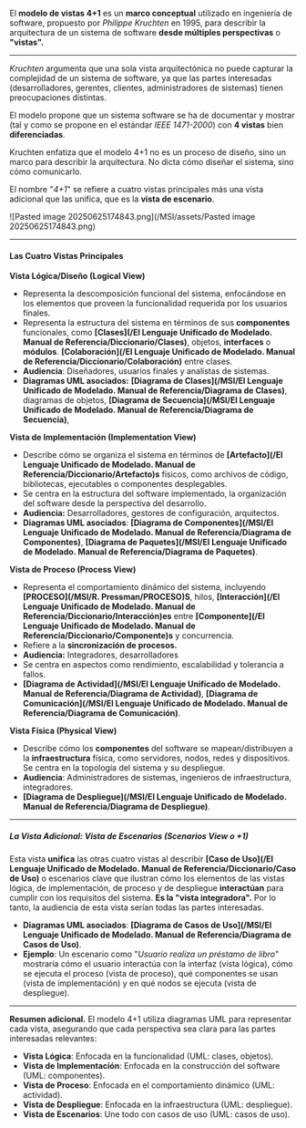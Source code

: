 El **modelo de vistas 4+1** es un **marco conceptual** utilizado en ingeniería de software, propuesto por *Philippe Kruchten* en 1995, para describir la arquitectura de un sistema de software **desde múltiples perspectivas** o **"vistas".**
****
*Kruchten* argumenta que una sola vista arquitectónica no puede capturar la complejidad de un sistema de software, ya que las partes interesadas (desarrolladores, gerentes, clientes, administradores de sistemas) tienen preocupaciones distintas.

El modelo propone que un sistema software se ha de documentar y mostrar (tal y como se propone en el estándar *IEEE 1471-2000*) con **4 vistas** bien **diferenciadas**. 

Kruchten enfatiza que el modelo 4+1 no es un proceso de diseño, sino un marco para describir la arquitectura. No dicta cómo diseñar el sistema, sino cómo comunicarlo.

El nombre "*4+1*" se refiere a cuatro vistas principales más una vista adicional que las unifica, que es la **vista de escenario**.

![Pasted image 20250625174843.png](/MSI/assets/Pasted image 20250625174843.png)
****
#### **Las Cuatro Vistas Principales**
**Vista Lógica/Diseño (Logical View)**

- Representa la descomposición funcional del sistema, enfocándose en los elementos que proveen la funcionalidad requerida por los usuarios finales.
- Representa la estructura del sistema en términos de sus **componentes** funcionales, como **[Clases](/El Lenguaje Unificado de Modelado. Manual de Referencia/Diccionario/Clases)**, objetos, **interfaces** o **módulos**. **[Colaboración](/El Lenguaje Unificado de Modelado. Manual de Referencia/Diccionario/Colaboración)** entre clases.
- **Audiencia**: Diseñadores, usuarios finales y analistas de sistemas.
- **Diagramas UML asociados:** **[Diagrama de Clases](/MSI/El Lenguaje Unificado de Modelado. Manual de Referencia/Diagrama de Clases)**, diagramas de objetos, **[Diagrama de Secuencia](/MSI/El Lenguaje Unificado de Modelado. Manual de Referencia/Diagrama de Secuencia)**,

**Vista de Implementación (Implementation View)**

- Describe cómo se organiza el sistema en términos de **[Artefacto](/El Lenguaje Unificado de Modelado. Manual de Referencia/Diccionario/Artefacto)s** físicos, como archivos de código, bibliotecas, ejecutables o componentes desplegables. 
- Se centra en la estructura del software implementado, la organización del software desde la perspectiva del desarrollo. 
- **Audiencia:** Desarrolladores, gestores de configuración, arquitectos.
- **Diagramas UML asociados**: **[Diagrama de Componentes](/MSI/El Lenguaje Unificado de Modelado. Manual de Referencia/Diagrama de Componentes)**, **[Diagrama de Paquetes](/MSI/El Lenguaje Unificado de Modelado. Manual de Referencia/Diagrama de Paquetes)**.

**Vista de Proceso (Process View)**

- Representa el comportamiento dinámico del sistema, incluyendo **[PROCESO](/MSI/R. Pressman/PROCESO)S**, hilos, **[Interacción](/El Lenguaje Unificado de Modelado. Manual de Referencia/Diccionario/Interacción)es** entre **[Componente](/El Lenguaje Unificado de Modelado. Manual de Referencia/Diccionario/Componente)s** y concurrencia. 
- Refiere a la **sincronización de procesos.**
- **Audiencia:** Integradores, desarrolladores 
- Se centra en aspectos como rendimiento, escalabilidad y tolerancia a fallos.
-  **[Diagrama de Actividad](/MSI/El Lenguaje Unificado de Modelado. Manual de Referencia/Diagrama de Actividad)**, **[Diagrama de Comunicación](/MSI/El Lenguaje Unificado de Modelado. Manual de Referencia/Diagrama de Comunicación)**.

**Vista Física (Physical View)**

- Describe cómo los **componentes** del software se mapean/distribuyen a la **infraestructura** física, como servidores, nodos, redes y dispositivos. Se centra en la topología del sistema y su despliegue.
- **Audiencia**: Administradores de sistemas, ingenieros de infraestructura, integradores.
- **[Diagrama de Despliegue](/MSI/El Lenguaje Unificado de Modelado. Manual de Referencia/Diagrama de Despliegue)**.
****
##### **La Vista Adicional: Vista de Escenarios (Scenarios View o +1)**
Esta vista **unifica** las otras cuatro vistas al describir **[Caso de Uso](/El Lenguaje Unificado de Modelado. Manual de Referencia/Diccionario/Caso de Uso)** o escenarios clave que ilustran cómo los elementos de las vistas lógica, de implementación, de proceso y de despliegue **interactúan** para cumplir con los requisitos del sistema. **Es la "vista integradora".**
Por lo tanto, la audiencia de esta vista serían todas las partes interesadas.

- **Diagramas UML asociados**: **[Diagrama de Casos de Uso](/MSI/El Lenguaje Unificado de Modelado. Manual de Referencia/Diagrama de Casos de Uso)**.
- **Ejemplo**: Un escenario como "*Usuario realiza un préstamo de libro*" mostraría cómo el usuario interactúa con la interfaz (vista lógica), cómo se ejecuta el proceso (vista de proceso), qué componentes se usan (vista de implementación) y en qué nodos se ejecuta (vista de despliegue).
****
**Resumen adicional.**
El modelo 4+1 utiliza diagramas UML para representar cada vista, asegurando que cada perspectiva sea clara para las partes interesadas relevantes:

- **Vista Lógica**: Enfocada en la funcionalidad (UML: clases, objetos).
- **Vista de Implementación**: Enfocada en la construcción del software (UML: componentes).
- **Vista de Proceso**: Enfocada en el comportamiento dinámico (UML:  actividad).
- **Vista de Despliegue**: Enfocada en la infraestructura (UML: despliegue).
- **Vista de Escenarios**: Une todo con casos de uso (UML: casos de uso).